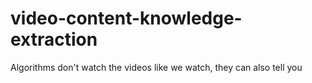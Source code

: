 # video-content-knowledge-extraction
Algorithms don't watch the videos like we watch, they can also tell you
